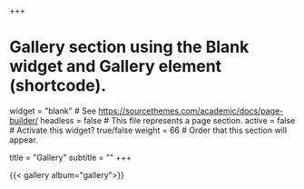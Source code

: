 +++
# Gallery section using the Blank widget and Gallery element (shortcode).
widget = "blank"  # See https://sourcethemes.com/academic/docs/page-builder/
headless = false  # This file represents a page section.
active = false  # Activate this widget? true/false
weight = 66  # Order that this section will appear.

title = "Gallery"
subtitle = ""
+++

{{< gallery album="gallery">}}
